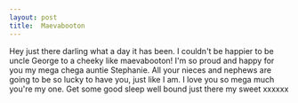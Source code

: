 ```yaml
---
layout: post
title:  Maevabooton
---
```

Hey just there darling what a day it has been. I couldn't be happier to be uncle George to a cheeky like maevabooton! I'm so proud and happy for you my mega chega auntie Stephanie. All your nieces and nephews are going to be so lucky to have you, just like I am. I love you so mega much you're my one. Get some good sleep well bound just there my sweet xxxxxx
